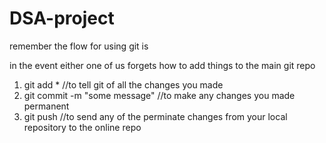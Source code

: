 # DSA-project
remember the flow for using git is 

in the event either one of us forgets how to add things to the main git repo

1. git add * //to tell git of all the changes you made
2. git commit -m "some message" //to make any changes you made permanent 
3. git push //to send any of the perminate changes from your local repository to the online repo
